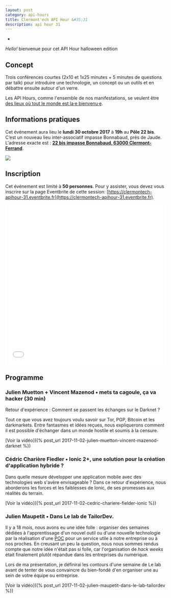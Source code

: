 ```yaml
---
layout: post
category: api-hours
title: Clermont'ech API Hour &#35;31
description: api hour 31
---
```

-

_Hello!_ bienvenue pour cet API Hour halloween edition

## Concept

Trois conférences courtes (2x10 et 1x25 minutes + 5 minutes de questions par talk)
pour introduire une technologie, un concept ou un outils et en débattre ensuite
autour d'un verre.

Les API Hours, comme l'ensemble de nos manifestations, se veulent être [des
lieux où tout le monde est la·e bienvenu·e](/code-of-conduct.html).


## Informations pratiques

Cet événement aura lieu le **lundi 30 octobre 2017** à **19h** au **Pôle 22 bis**.  C’est un nouveau lieu
inter-associatif impasse Bonnabaud, près de Jaude.  L'adresse exacte est : [**22 bis impasse Bonnabaud, 63000 Clermont-Ferrand**](https://goo.gl/maps/KRs8ibVn6nu).

[![](http://maps.googleapis.com/maps/api/staticmap?center=22+Impasse+Bonnabaud%2C+63000+Clermont-Ferrand&size=600x400&sensor=false&markers=color:red%7C45.775138,3.078713)](https://goo.gl/maps/KRs8ibVn6nu)

## Inscription

Cet événement est limité à **50 personnes**.  Pour y assister, vous devez vous
inscrire sur la page Eventbrite de cette session: [https://clermontech-apihour-31.eventbrite.fr](https://clermontech-apihour-31.eventbrite.fr).

<iframe src="//eventbrite.fr/tickets-external?eid=38886144505&ref=etckt" frameborder="0" height="500" width="100%" vspace="0" hspace="0" marginheight="5" marginwidth="5" scrolling="auto" allowtransparency="true"></iframe>


## Programme

### Julien Muetton + Vincent Mazenod • mets ta cagoule, ça va hacker (30 min)

Retour d'expérience : Comment se passent les échanges sur le Darknet ?

Tout ce que vous avez toujours voulu savoir sur Tor, PGP, Bitcoin et les darkmarkets.
Entre fantasmes et idées reçues, nous expliquerons comment il est possible d'échanger dans un monde hostile et soumis à la censure.

[Voir la vidéo]({% post_url 2017-11-02-julien-muetton-vincent-mazenod-darknet %})

### Cédric Charière Fiedler • Ionic 2+, une solution pour la création d'application hybride ?

Dans quelle mesure développer une application mobile avec des technologies web s'avère envisageable ?
Dans ce retour d'expérience, nous aborderons les forces et les faiblesses de Ionic, de ses promesses
aux réalités du terrain.

[Voir la vidéo]({% post_url 2017-11-02-cedric-chariere-fielder-ionic %})

### Julien Maupetit • Dans Le lab de TailorDev.

Il y a 18 mois, nous avons eu une idée folle : organiser des semaines dédiées à l'apprentissage d'un nouvel outil ou d'une nouvelle technologie par la réalisation d'une [POC](https://en.wikipedia.org/wiki/Proof_of_concept) pour un service utile à notre entreprise ou à nos proches. En creusant un peu la question, nous nous sommes rendus compte que notre idée n'était pas si folle, car l'organisation de _hack weeks_ était finalement plutôt répandue dans les entreprises du numérique.

Lors de ma présentation, je définirai les contours d'une semaine de Le lab avant de tenter de vous convaincre du bien-fondé d'en organiser une au sein de votre équipe ou entreprise.

[Voir la vidéo]({% post_url 2017-11-02-julien-maupetit-dans-le-lab-tailordev %})

